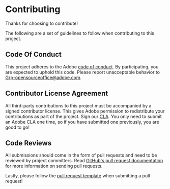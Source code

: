 # Contributing

Thanks for choosing to contribute!

The following are a set of guidelines to follow when contributing to this project.

## Code Of Conduct

This project adheres to the Adobe [code of conduct](./CODE_OF_CONDUCT.md). By participating, you are expected to uphold this code. Please report unacceptable behavior to [Grp-opensourceoffice@adobe.com](mailto:Grp-opensourceoffice@adobe.com).

## Contributor License Agreement

All third-party contributions to this project must be accompanied by a signed contributor license. This gives Adobe permission to redistribute your contributions as part of the project. Sign our [CLA](http://adobe.github.io/cla.html). You only need to submit an Adobe CLA one time, so if you have submitted one previously, you are good to go!

## Code Reviews

All submissions should come in the form of pull requests and need to be reviewed by project committers. Read [GitHub's pull request documentation](https://help.github.com/articles/about-pull-requests/) for more information on sending pull requests.

Lastly, please follow the [pull request template](./PULL_REQUEST_TEMPLATE.md) when submitting a pull request!